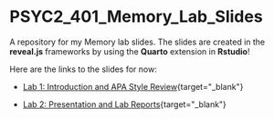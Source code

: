 # PSYC2_401_Memory_Lab_Slides

A repository for my Memory lab slides. The slides are created in the **reveal.js** frameworks by using the **Quarto** extension in **Rstudio**!

Here are the links to the slides for now:

- [Lab 1: Introduction and APA Style Review](https://raw.githack.com/quinix45/PSYC_2401_Memory_Lab_Slides/main/Lab%201%20presentation.html#/title-slide){target="_blank"}

- [Lab 2: Presentation and Lab Reports](https://raw.githack.com/quinix45/PSYC_2401_Memory_Lab_Slides/main/Lab%202%20Presentaiton%20and%20Lab%20Reports.html#/title-slide){target="_blank"}
